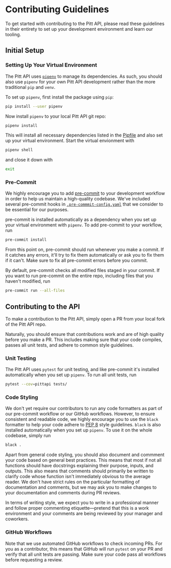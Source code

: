 # Contributing Guidelines

To get started with contributing to the Pitt API, please read these guidelines in their entirety to set up your development environment and learn our tooling.

## Initial Setup

### Setting Up Your Virtual Environment

The Pitt API uses [`pipenv`](https://pipenv.pypa.io/en/latest/) to manage its dependencies. As such, you should also use `pipenv` for your own Pitt API development rather than the more traditional `pip` and `venv`.

To set up `pipenv`, first install the package using `pip`:
```sh
pip install --user pipenv
```
Now install `pipenv` to your local Pitt API git repo:
```sh
pipenv install
```
This will install all necessary dependencies listed in the [Pipfile](/Pipfile) and also set up your virtual environment.
Start the virtual envionment with
```sh
pipenv shell
```
and close it down with
```sh
exit
```

### Pre-Commit

We highly encourage you to add [pre-commit](https://pre-commit.com/) to your development workflow in order to help us maintain a high-quality codebase.
We've included several pre-commit hooks in [`.pre-commmit-config.yaml`](/.pre-commit-config.yaml) that we consider to be essential for our purposes.

pre-commit is installed automatically as a dependency when you set up your virtual environment with `pipenv`.
To add pre-commit to your workflow, run
```sh
pre-commit install
```
From this point on, pre-commit should run whenever you make a commit.
If it catches any errors, it'll try to fix them automatically or ask you to fix them if it can't.
Make sure to fix all pre-commit errors before you commit.

By default, pre-commit checks all modified files staged in your commit.
If you want to run pre-commit on the entire repo, including files that you haven't modified, run
```sh
pre-commit run --all-files
```

## Contributing to the API

To make a contribution to the Pitt API, simply open a PR from your local fork of the Pitt API repo.

Naturally, you should ensure that contributions work and are of high quality before you make a PR.
This includes making sure that your code compiles, passes all unit tests, and adhere to common style guidelines.

### Unit Testing

The Pitt API uses `pytest` for unit testing, and like pre-commit it's installed automatically when you set up `pipenv`.
To run all unit tests, run
```sh
pytest --cov=pittapi tests/
```

### Code Styling

We don't yet require our contributors to run any code formatters as part of our pre-commit workflow or our GitHub workflows.
However, to ensure consistent and readable code, we highly encourage you to use the `black` formatter to help your code adhere to [PEP 8](https://peps.python.org/pep-0008/) style guidelines.
`black` is also installed automatically when you set up `pipenv`.
To use it on the whole codebase, simply run
```sh
black .
```

Apart from general code styling, you should also document and commment your code based on general best practices.
This means that most if not all functions should have docstrings explaining their purpose, inputs, and outputs.
This also means that comments should primarily be written to clarify code whose function isn't immediately obvious to the average reader.
We don't have strict rules on the particular formatting of documentation and comments, but we may ask you to make changes to your documentation and comments during PR reviews.

In terms of writing style, we expect you to write in a professional manner and follow proper commenting etiquette—pretend that this is a work environment and your comments are being reviewed by your manager and coworkers.

### GitHub Workflows

Note that we use automated GitHub workflows to check incoming PRs.
For you as a contributor, this means that GitHub will run `pytest` on your PR and verify that all unit tests are passing.
Make sure your code pass all workflows before requesting a review.

